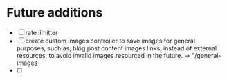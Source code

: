 # Future additions

- [ ] rate limitter
- [ ] create custom images controller to save images for general purposes, such as, blog post content images links, instead of external resources, to avoid invalid images resourced in the future. -> "/general-images
- [ ] 